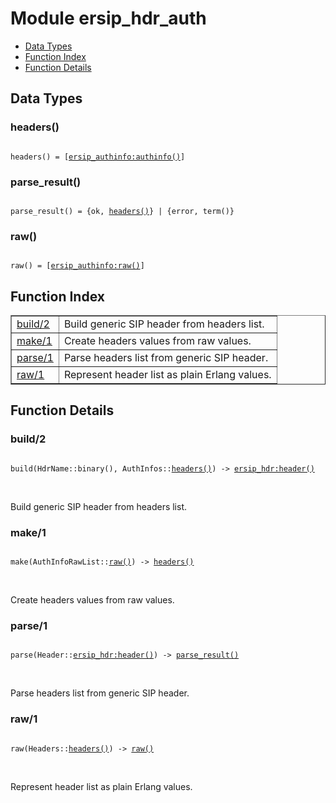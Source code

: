 

# Module ersip_hdr_auth #
* [Data Types](#types)
* [Function Index](#index)
* [Function Details](#functions)

<a name="types"></a>

## Data Types ##




### <a name="type-headers">headers()</a> ###


<pre><code>
headers() = [<a href="ersip_authinfo.md#type-authinfo">ersip_authinfo:authinfo()</a>]
</code></pre>




### <a name="type-parse_result">parse_result()</a> ###


<pre><code>
parse_result() = {ok, <a href="#type-headers">headers()</a>} | {error, term()}
</code></pre>




### <a name="type-raw">raw()</a> ###


<pre><code>
raw() = [<a href="ersip_authinfo.md#type-raw">ersip_authinfo:raw()</a>]
</code></pre>

<a name="index"></a>

## Function Index ##


<table width="100%" border="1" cellspacing="0" cellpadding="2" summary="function index"><tr><td valign="top"><a href="#build-2">build/2</a></td><td>Build generic SIP header from headers list.</td></tr><tr><td valign="top"><a href="#make-1">make/1</a></td><td>Create headers values from raw values.</td></tr><tr><td valign="top"><a href="#parse-1">parse/1</a></td><td>Parse headers list from generic SIP header.</td></tr><tr><td valign="top"><a href="#raw-1">raw/1</a></td><td>Represent header list as plain Erlang values.</td></tr></table>


<a name="functions"></a>

## Function Details ##

<a name="build-2"></a>

### build/2 ###

<pre><code>
build(HdrName::binary(), AuthInfos::<a href="#type-headers">headers()</a>) -&gt; <a href="ersip_hdr.md#type-header">ersip_hdr:header()</a>
</code></pre>
<br />

Build generic SIP header from headers list.

<a name="make-1"></a>

### make/1 ###

<pre><code>
make(AuthInfoRawList::<a href="#type-raw">raw()</a>) -&gt; <a href="#type-headers">headers()</a>
</code></pre>
<br />

Create headers values from raw values.

<a name="parse-1"></a>

### parse/1 ###

<pre><code>
parse(Header::<a href="ersip_hdr.md#type-header">ersip_hdr:header()</a>) -&gt; <a href="#type-parse_result">parse_result()</a>
</code></pre>
<br />

Parse headers list from generic SIP header.

<a name="raw-1"></a>

### raw/1 ###

<pre><code>
raw(Headers::<a href="#type-headers">headers()</a>) -&gt; <a href="#type-raw">raw()</a>
</code></pre>
<br />

Represent header list as plain Erlang values.

